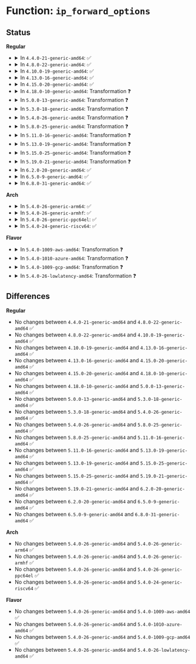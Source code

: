 # Function: <code>ip_forward_options</code>

## Status
<b>Regular</b>
<ul>
<li>
<details>
<summary>In <code>4.4.0-21-generic-amd64</code>: ✅</summary>

```c
void ip_forward_options(struct sk_buff * skb)
```

```json
{
  "name": "ip_forward_options",
  "collision_type": "Unique Global",
  "inline_type": "No",
  "funcs": [
    {
      "addr": 18446744071586562208,
      "name": "ip_forward_options",
      "external": true,
      "loc": "net/ipv4/ip_options.c:560",
      "file": "net/ipv4/ip_options.c",
      "inline": "seen, unknown",
      "caller_inline": [],
      "caller_func": [
        "net/ipv4/ip_forward.c:ip_forward_finish"
      ]
    }
  ],
  "symbols": [
    {
      "addr": 18446744071586562208,
      "name": "ip_forward_options",
      "section": ".text",
      "bind": "STB_GLOBAL",
      "size": 417
    }
  ]
}
```
</details>
</li>
<li>
<details>
<summary>In <code>4.8.0-22-generic-amd64</code>: ✅</summary>

```c
void ip_forward_options(struct sk_buff * skb)
```

```json
{
  "name": "ip_forward_options",
  "collision_type": "Unique Global",
  "inline_type": "No",
  "funcs": [
    {
      "addr": 18446744071587005248,
      "name": "ip_forward_options",
      "external": true,
      "loc": "net/ipv4/ip_options.c:558",
      "file": "net/ipv4/ip_options.c",
      "inline": "seen, unknown",
      "caller_inline": [],
      "caller_func": [
        "net/ipv4/ip_forward.c:ip_forward_finish"
      ]
    }
  ],
  "symbols": [
    {
      "addr": 18446744071587005248,
      "name": "ip_forward_options",
      "section": ".text",
      "bind": "STB_GLOBAL",
      "size": 417
    }
  ]
}
```
</details>
</li>
<li>
<details>
<summary>In <code>4.10.0-19-generic-amd64</code>: ✅</summary>

```c
void ip_forward_options(struct sk_buff * skb)
```

```json
{
  "name": "ip_forward_options",
  "collision_type": "Unique Global",
  "inline_type": "No",
  "funcs": [
    {
      "addr": 18446744071587200560,
      "name": "ip_forward_options",
      "external": true,
      "loc": "net/ipv4/ip_options.c:558",
      "file": "net/ipv4/ip_options.c",
      "inline": "seen, unknown",
      "caller_inline": [],
      "caller_func": [
        "net/ipv4/ip_forward.c:ip_forward_finish"
      ]
    }
  ],
  "symbols": [
    {
      "addr": 18446744071587200560,
      "name": "ip_forward_options",
      "section": ".text",
      "bind": "STB_GLOBAL",
      "size": 417
    }
  ]
}
```
</details>
</li>
<li>
<details>
<summary>In <code>4.13.0-16-generic-amd64</code>: ✅</summary>

```c
void ip_forward_options(struct sk_buff * skb)
```

```json
{
  "name": "ip_forward_options",
  "collision_type": "Unique Global",
  "inline_type": "No",
  "funcs": [
    {
      "addr": 18446744071587332656,
      "name": "ip_forward_options",
      "external": true,
      "loc": "net/ipv4/ip_options.c:558",
      "file": "net/ipv4/ip_options.c",
      "inline": "seen, unknown",
      "caller_inline": [],
      "caller_func": [
        "net/ipv4/ip_forward.c:ip_forward_finish"
      ]
    }
  ],
  "symbols": [
    {
      "addr": 18446744071587332656,
      "name": "ip_forward_options",
      "section": ".text",
      "bind": "STB_GLOBAL",
      "size": 402
    }
  ]
}
```
</details>
</li>
<li>
<details>
<summary>In <code>4.15.0-20-generic-amd64</code>: ✅</summary>

```c
void ip_forward_options(struct sk_buff * skb)
```

```json
{
  "name": "ip_forward_options",
  "collision_type": "Unique Global",
  "inline_type": "No",
  "funcs": [
    {
      "addr": 18446744071587853200,
      "name": "ip_forward_options",
      "external": true,
      "loc": "net/ipv4/ip_options.c:556",
      "file": "net/ipv4/ip_options.c",
      "inline": "seen, unknown",
      "caller_inline": [],
      "caller_func": [
        "net/ipv4/ip_forward.c:ip_forward_finish"
      ]
    }
  ],
  "symbols": [
    {
      "addr": 18446744071587853200,
      "name": "ip_forward_options",
      "section": ".text",
      "bind": "STB_GLOBAL",
      "size": 402
    }
  ]
}
```
</details>
</li>
<li>
<details>
<summary>In <code>4.18.0-10-generic-amd64</code>: Transformation ❓</summary>

```c
void ip_forward_options(struct sk_buff * skb)
```

```json
{
  "name": "ip_forward_options",
  "collision_type": "Unique Global",
  "inline_type": "No",
  "funcs": [
    {
      "addr": 0,
      "name": "ip_forward_options",
      "external": true,
      "loc": "net/ipv4/ip_options.c:556",
      "file": "net/ipv4/ip_options.c",
      "inline": "seen, unknown",
      "caller_inline": [],
      "caller_func": [
        "net/ipv4/ip_forward.c:ip_forward_finish"
      ]
    }
  ],
  "symbols": [
    {
      "addr": 18446744071588198387,
      "name": "ip_forward_options.cold.7",
      "section": ".text",
      "bind": "STB_LOCAL",
      "size": 24
    },
    {
      "addr": 18446744071588198000,
      "name": "ip_forward_options",
      "section": ".text",
      "bind": "STB_GLOBAL",
      "size": 387
    }
  ]
}
```
</details>
</li>
<li>
<details>
<summary>In <code>5.0.0-13-generic-amd64</code>: Transformation ❓</summary>

```c
void ip_forward_options(struct sk_buff * skb)
```

```json
{
  "name": "ip_forward_options",
  "collision_type": "Unique Global",
  "inline_type": "No",
  "funcs": [
    {
      "addr": 0,
      "name": "ip_forward_options",
      "external": true,
      "loc": "net/ipv4/ip_options.c:568",
      "file": "net/ipv4/ip_options.c",
      "inline": "seen, unknown",
      "caller_inline": [],
      "caller_func": [
        "net/ipv4/ip_forward.c:ip_forward_finish",
        "net/ipv4/ipmr.c:ipmr_queue_xmit"
      ]
    }
  ],
  "symbols": [
    {
      "addr": 18446744071588384019,
      "name": "ip_forward_options.cold.8",
      "section": ".text",
      "bind": "STB_LOCAL",
      "size": 24
    },
    {
      "addr": 18446744071588383632,
      "name": "ip_forward_options",
      "section": ".text",
      "bind": "STB_GLOBAL",
      "size": 387
    }
  ]
}
```
</details>
</li>
<li>
<details>
<summary>In <code>5.3.0-18-generic-amd64</code>: Transformation ❓</summary>

```c
void ip_forward_options(struct sk_buff * skb)
```

```json
{
  "name": "ip_forward_options",
  "collision_type": "Unique Global",
  "inline_type": "No",
  "funcs": [
    {
      "addr": 0,
      "name": "ip_forward_options",
      "external": true,
      "loc": "net/ipv4/ip_options.c:569",
      "file": "net/ipv4/ip_options.c",
      "inline": "seen, unknown",
      "caller_inline": [],
      "caller_func": [
        "net/ipv4/ip_forward.c:ip_forward_finish",
        "net/ipv4/ipmr.c:ipmr_queue_xmit"
      ]
    }
  ],
  "symbols": [
    {
      "addr": 18446744071588785235,
      "name": "ip_forward_options.cold",
      "section": ".text",
      "bind": "STB_LOCAL",
      "size": 24
    },
    {
      "addr": 18446744071588784832,
      "name": "ip_forward_options",
      "section": ".text",
      "bind": "STB_GLOBAL",
      "size": 403
    }
  ]
}
```
</details>
</li>
<li>
<details>
<summary>In <code>5.4.0-26-generic-amd64</code>: Transformation ❓</summary>

```c
void ip_forward_options(struct sk_buff * skb)
```

```json
{
  "name": "ip_forward_options",
  "collision_type": "Unique Global",
  "inline_type": "No",
  "funcs": [
    {
      "addr": 0,
      "name": "ip_forward_options",
      "external": true,
      "loc": "net/ipv4/ip_options.c:569",
      "file": "net/ipv4/ip_options.c",
      "inline": "seen, unknown",
      "caller_inline": [],
      "caller_func": [
        "net/ipv4/ip_forward.c:ip_forward_finish"
      ]
    }
  ],
  "symbols": [
    {
      "addr": 18446744071589008835,
      "name": "ip_forward_options.cold",
      "section": ".text",
      "bind": "STB_LOCAL",
      "size": 24
    },
    {
      "addr": 18446744071589008432,
      "name": "ip_forward_options",
      "section": ".text",
      "bind": "STB_GLOBAL",
      "size": 403
    }
  ]
}
```
</details>
</li>
<li>
<details>
<summary>In <code>5.8.0-25-generic-amd64</code>: Transformation ❓</summary>

```c
void ip_forward_options(struct sk_buff * skb)
```

```json
{
  "name": "ip_forward_options",
  "collision_type": "Unique Global",
  "inline_type": "No",
  "funcs": [
    {
      "addr": 0,
      "name": "ip_forward_options",
      "external": true,
      "loc": "net/ipv4/ip_options.c:569",
      "file": "net/ipv4/ip_options.c",
      "inline": "seen, unknown",
      "caller_inline": [],
      "caller_func": [
        "net/ipv4/ip_forward.c:ip_forward_finish"
      ]
    }
  ],
  "symbols": [
    {
      "addr": 18446744071589967198,
      "name": "ip_forward_options.cold",
      "section": ".text",
      "bind": "STB_LOCAL",
      "size": 24
    },
    {
      "addr": 18446744071589966784,
      "name": "ip_forward_options",
      "section": ".text",
      "bind": "STB_GLOBAL",
      "size": 414
    }
  ]
}
```
</details>
</li>
<li>
<details>
<summary>In <code>5.11.0-16-generic-amd64</code>: Transformation ❓</summary>

```c
void ip_forward_options(struct sk_buff * skb)
```

```json
{
  "name": "ip_forward_options",
  "collision_type": "Unique Global",
  "inline_type": "No",
  "funcs": [
    {
      "addr": 0,
      "name": "ip_forward_options",
      "external": true,
      "loc": "net/ipv4/ip_options.c:551",
      "file": "net/ipv4/ip_options.c",
      "inline": "seen, unknown",
      "caller_inline": [],
      "caller_func": [
        "net/ipv4/ip_forward.c:ip_forward_finish"
      ]
    }
  ],
  "symbols": [
    {
      "addr": 18446744071591634283,
      "name": "ip_forward_options.cold",
      "section": ".text",
      "bind": "STB_LOCAL",
      "size": 24
    },
    {
      "addr": 18446744071590007376,
      "name": "ip_forward_options",
      "section": ".text",
      "bind": "STB_GLOBAL",
      "size": 414
    }
  ]
}
```
</details>
</li>
<li>
<details>
<summary>In <code>5.13.0-19-generic-amd64</code>: Transformation ❓</summary>

```c
void ip_forward_options(struct sk_buff * skb)
```

```json
{
  "name": "ip_forward_options",
  "collision_type": "Unique Global",
  "inline_type": "No",
  "funcs": [
    {
      "addr": 0,
      "name": "ip_forward_options",
      "external": true,
      "loc": "net/ipv4/ip_options.c:551",
      "file": "net/ipv4/ip_options.c",
      "inline": "seen, unknown",
      "caller_inline": [],
      "caller_func": [
        "net/ipv4/ip_forward.c:ip_forward_finish"
      ]
    }
  ],
  "symbols": [
    {
      "addr": 18446744071591577686,
      "name": "ip_forward_options.cold",
      "section": ".text",
      "bind": "STB_LOCAL",
      "size": 24
    },
    {
      "addr": 18446744071589921584,
      "name": "ip_forward_options",
      "section": ".text",
      "bind": "STB_GLOBAL",
      "size": 415
    }
  ]
}
```
</details>
</li>
<li>
<details>
<summary>In <code>5.15.0-25-generic-amd64</code>: Transformation ❓</summary>

```c
void ip_forward_options(struct sk_buff * skb)
```

```json
{
  "name": "ip_forward_options",
  "collision_type": "Unique Global",
  "inline_type": "No",
  "funcs": [
    {
      "addr": 0,
      "name": "ip_forward_options",
      "external": true,
      "loc": "net/ipv4/ip_options.c:551",
      "file": "net/ipv4/ip_options.c",
      "inline": "seen, unknown",
      "caller_inline": [],
      "caller_func": [
        "net/ipv4/ip_forward.c:ip_forward_finish"
      ]
    }
  ],
  "symbols": [
    {
      "addr": 18446744071592714422,
      "name": "ip_forward_options.cold",
      "section": ".text",
      "bind": "STB_LOCAL",
      "size": 24
    },
    {
      "addr": 18446744071590688160,
      "name": "ip_forward_options",
      "section": ".text",
      "bind": "STB_GLOBAL",
      "size": 415
    }
  ]
}
```
</details>
</li>
<li>
<details>
<summary>In <code>5.19.0-21-generic-amd64</code>: Transformation ❓</summary>

```c
void ip_forward_options(struct sk_buff * skb)
```

```json
{
  "name": "ip_forward_options",
  "collision_type": "Unique Global",
  "inline_type": "No",
  "funcs": [
    {
      "addr": 0,
      "name": "ip_forward_options",
      "external": true,
      "loc": "net/ipv4/ip_options.c:538",
      "file": "net/ipv4/ip_options.c",
      "inline": "seen, unknown",
      "caller_inline": [],
      "caller_func": [
        "net/ipv4/ip_forward.c:ip_forward_finish"
      ]
    }
  ],
  "symbols": [
    {
      "addr": 18446744071594600504,
      "name": "ip_forward_options.cold",
      "section": ".text",
      "bind": "STB_LOCAL",
      "size": 24
    },
    {
      "addr": 18446744071592315568,
      "name": "ip_forward_options",
      "section": ".text",
      "bind": "STB_GLOBAL",
      "size": 450
    }
  ]
}
```
</details>
</li>
<li>
<details>
<summary>In <code>6.2.0-20-generic-amd64</code>: ✅</summary>

```c
void ip_forward_options(struct sk_buff * skb)
```

```json
{
  "name": "ip_forward_options",
  "collision_type": "Unique Global",
  "inline_type": "No",
  "funcs": [
    {
      "addr": 18446744071594152368,
      "name": "ip_forward_options",
      "external": true,
      "loc": "net/ipv4/ip_options.c:538",
      "file": "net/ipv4/ip_options.c",
      "inline": "seen, unknown",
      "caller_inline": [],
      "caller_func": [
        "net/ipv4/ip_forward.c:ip_forward_finish"
      ]
    }
  ],
  "symbols": [
    {
      "addr": 18446744071594152368,
      "name": "ip_forward_options",
      "section": ".text",
      "bind": "STB_GLOBAL",
      "size": 445
    }
  ]
}
```
</details>
</li>
<li>
<details>
<summary>In <code>6.5.0-9-generic-amd64</code>: ✅</summary>

```c
void ip_forward_options(struct sk_buff * skb)
```

```json
{
  "name": "ip_forward_options",
  "collision_type": "Unique Global",
  "inline_type": "No",
  "funcs": [
    {
      "addr": 18446744071594539680,
      "name": "ip_forward_options",
      "external": true,
      "loc": "net/ipv4/ip_options.c:538",
      "file": "net/ipv4/ip_options.c",
      "inline": "seen, unknown",
      "caller_inline": [],
      "caller_func": [
        "net/ipv4/ip_forward.c:ip_forward_finish"
      ]
    }
  ],
  "symbols": [
    {
      "addr": 18446744071594539680,
      "name": "ip_forward_options",
      "section": ".text",
      "bind": "STB_GLOBAL",
      "size": 445
    }
  ]
}
```
</details>
</li>
<li>
<details>
<summary>In <code>6.8.0-31-generic-amd64</code>: ✅</summary>

```c
void ip_forward_options(struct sk_buff * skb)
```

```json
{
  "name": "ip_forward_options",
  "collision_type": "Unique Global",
  "inline_type": "No",
  "funcs": [
    {
      "addr": 18446744071595342272,
      "name": "ip_forward_options",
      "external": true,
      "loc": "net/ipv4/ip_options.c:538",
      "file": "net/ipv4/ip_options.c",
      "inline": "seen, unknown",
      "caller_inline": [],
      "caller_func": [
        "net/ipv4/ip_forward.c:ip_forward_finish"
      ]
    }
  ],
  "symbols": [
    {
      "addr": 18446744071595342272,
      "name": "ip_forward_options",
      "section": ".text",
      "bind": "STB_GLOBAL",
      "size": 445
    }
  ]
}
```
</details>
</li>
</ul>
<b>Arch</b>
<ul>
<li>
<details>
<summary>In <code>5.4.0-26-generic-arm64</code>: ✅</summary>

```c
void ip_forward_options(struct sk_buff * skb)
```

```json
{
  "name": "ip_forward_options",
  "collision_type": "Unique Global",
  "inline_type": "No",
  "funcs": [
    {
      "addr": 18446603336502614416,
      "name": "ip_forward_options",
      "external": true,
      "loc": "net/ipv4/ip_options.c:569",
      "file": "net/ipv4/ip_options.c",
      "inline": "seen, unknown",
      "caller_inline": [],
      "caller_func": [
        "net/ipv4/ip_forward.c:ip_forward_finish"
      ]
    }
  ],
  "symbols": [
    {
      "addr": 18446603336502614416,
      "name": "ip_forward_options",
      "section": ".text",
      "bind": "STB_GLOBAL",
      "size": 472
    }
  ]
}
```
</details>
</li>
<li>
<details>
<summary>In <code>5.4.0-26-generic-armhf</code>: ✅</summary>

```c
void ip_forward_options(struct sk_buff * skb)
```

```json
{
  "name": "ip_forward_options",
  "collision_type": "Unique Global",
  "inline_type": "No",
  "funcs": [
    {
      "addr": 3235320520,
      "name": "ip_forward_options",
      "external": true,
      "loc": "net/ipv4/ip_options.c:569",
      "file": "net/ipv4/ip_options.c",
      "inline": "seen, unknown",
      "caller_inline": [],
      "caller_func": [
        "net/ipv4/ip_forward.c:ip_forward_finish",
        "net/ipv4/ipmr.c:ipmr_queue_xmit"
      ]
    }
  ],
  "symbols": [
    {
      "addr": 3235320520,
      "name": "ip_forward_options",
      "section": ".text",
      "bind": "STB_GLOBAL",
      "size": 520
    }
  ]
}
```
</details>
</li>
<li>
<details>
<summary>In <code>5.4.0-26-generic-ppc64el</code>: ✅</summary>

```c
void ip_forward_options(struct sk_buff * skb)
```

```json
{
  "name": "ip_forward_options",
  "collision_type": "Unique Global",
  "inline_type": "No",
  "funcs": [
    {
      "addr": 13835058055296208608,
      "name": "ip_forward_options",
      "external": true,
      "loc": "net/ipv4/ip_options.c:569",
      "file": "net/ipv4/ip_options.c",
      "inline": "seen, unknown",
      "caller_inline": [],
      "caller_func": [
        "net/ipv4/ip_forward.c:ip_forward_finish"
      ]
    }
  ],
  "symbols": [
    {
      "addr": 13835058055296208608,
      "name": "ip_forward_options",
      "section": ".text",
      "bind": "STB_GLOBAL",
      "size": 608
    }
  ]
}
```
</details>
</li>
<li>
<details>
<summary>In <code>5.4.0-24-generic-riscv64</code>: ✅</summary>

```c
void ip_forward_options(struct sk_buff * skb)
```

```json
{
  "name": "ip_forward_options",
  "collision_type": "Unique Global",
  "inline_type": "No",
  "funcs": [
    {
      "addr": 18446743936278764012,
      "name": "ip_forward_options",
      "external": true,
      "loc": "net/ipv4/ip_options.c:569",
      "file": "net/ipv4/ip_options.c",
      "inline": "seen, unknown",
      "caller_inline": [],
      "caller_func": [
        "net/ipv4/ip_forward.c:ip_forward_finish"
      ]
    }
  ],
  "symbols": [
    {
      "addr": 18446743936278764012,
      "name": "ip_forward_options",
      "section": ".text",
      "bind": "STB_GLOBAL",
      "size": 442
    }
  ]
}
```
</details>
</li>
</ul>
<b>Flavor</b>
<ul>
<li>
<details>
<summary>In <code>5.4.0-1009-aws-amd64</code>: Transformation ❓</summary>

```c
void ip_forward_options(struct sk_buff * skb)
```

```json
{
  "name": "ip_forward_options",
  "collision_type": "Unique Global",
  "inline_type": "No",
  "funcs": [
    {
      "addr": 0,
      "name": "ip_forward_options",
      "external": true,
      "loc": "net/ipv4/ip_options.c:569",
      "file": "net/ipv4/ip_options.c",
      "inline": "seen, unknown",
      "caller_inline": [],
      "caller_func": [
        "net/ipv4/ip_forward.c:ip_forward_finish"
      ]
    }
  ],
  "symbols": [
    {
      "addr": 18446744071588615219,
      "name": "ip_forward_options.cold",
      "section": ".text",
      "bind": "STB_LOCAL",
      "size": 24
    },
    {
      "addr": 18446744071588614816,
      "name": "ip_forward_options",
      "section": ".text",
      "bind": "STB_GLOBAL",
      "size": 403
    }
  ]
}
```
</details>
</li>
<li>
<details>
<summary>In <code>5.4.0-1010-azure-amd64</code>: Transformation ❓</summary>

```c
void ip_forward_options(struct sk_buff * skb)
```

```json
{
  "name": "ip_forward_options",
  "collision_type": "Unique Global",
  "inline_type": "No",
  "funcs": [
    {
      "addr": 0,
      "name": "ip_forward_options",
      "external": true,
      "loc": "net/ipv4/ip_options.c:569",
      "file": "net/ipv4/ip_options.c",
      "inline": "seen, unknown",
      "caller_inline": [],
      "caller_func": [
        "net/ipv4/ip_forward.c:ip_forward_finish"
      ]
    }
  ],
  "symbols": [
    {
      "addr": 18446744071588327203,
      "name": "ip_forward_options.cold",
      "section": ".text",
      "bind": "STB_LOCAL",
      "size": 24
    },
    {
      "addr": 18446744071588326800,
      "name": "ip_forward_options",
      "section": ".text",
      "bind": "STB_GLOBAL",
      "size": 403
    }
  ]
}
```
</details>
</li>
<li>
<details>
<summary>In <code>5.4.0-1009-gcp-amd64</code>: Transformation ❓</summary>

```c
void ip_forward_options(struct sk_buff * skb)
```

```json
{
  "name": "ip_forward_options",
  "collision_type": "Unique Global",
  "inline_type": "No",
  "funcs": [
    {
      "addr": 0,
      "name": "ip_forward_options",
      "external": true,
      "loc": "net/ipv4/ip_options.c:569",
      "file": "net/ipv4/ip_options.c",
      "inline": "seen, unknown",
      "caller_inline": [],
      "caller_func": [
        "net/ipv4/ip_forward.c:ip_forward_finish"
      ]
    }
  ],
  "symbols": [
    {
      "addr": 18446744071589051395,
      "name": "ip_forward_options.cold",
      "section": ".text",
      "bind": "STB_LOCAL",
      "size": 24
    },
    {
      "addr": 18446744071589050992,
      "name": "ip_forward_options",
      "section": ".text",
      "bind": "STB_GLOBAL",
      "size": 403
    }
  ]
}
```
</details>
</li>
<li>
<details>
<summary>In <code>5.4.0-26-lowlatency-amd64</code>: Transformation ❓</summary>

```c
void ip_forward_options(struct sk_buff * skb)
```

```json
{
  "name": "ip_forward_options",
  "collision_type": "Unique Global",
  "inline_type": "No",
  "funcs": [
    {
      "addr": 0,
      "name": "ip_forward_options",
      "external": true,
      "loc": "net/ipv4/ip_options.c:569",
      "file": "net/ipv4/ip_options.c",
      "inline": "seen, unknown",
      "caller_inline": [],
      "caller_func": [
        "net/ipv4/ip_forward.c:ip_forward_finish"
      ]
    }
  ],
  "symbols": [
    {
      "addr": 18446744071589090579,
      "name": "ip_forward_options.cold",
      "section": ".text",
      "bind": "STB_LOCAL",
      "size": 24
    },
    {
      "addr": 18446744071589090176,
      "name": "ip_forward_options",
      "section": ".text",
      "bind": "STB_GLOBAL",
      "size": 403
    }
  ]
}
```
</details>
</li>
</ul>

## Differences
<b>Regular</b>
<ul>
<li>
No changes between <code>4.4.0-21-generic-amd64</code> and <code>4.8.0-22-generic-amd64</code> ✅
</li>
<li>
No changes between <code>4.8.0-22-generic-amd64</code> and <code>4.10.0-19-generic-amd64</code> ✅
</li>
<li>
No changes between <code>4.10.0-19-generic-amd64</code> and <code>4.13.0-16-generic-amd64</code> ✅
</li>
<li>
No changes between <code>4.13.0-16-generic-amd64</code> and <code>4.15.0-20-generic-amd64</code> ✅
</li>
<li>
No changes between <code>4.15.0-20-generic-amd64</code> and <code>4.18.0-10-generic-amd64</code> ✅
</li>
<li>
No changes between <code>4.18.0-10-generic-amd64</code> and <code>5.0.0-13-generic-amd64</code> ✅
</li>
<li>
No changes between <code>5.0.0-13-generic-amd64</code> and <code>5.3.0-18-generic-amd64</code> ✅
</li>
<li>
No changes between <code>5.3.0-18-generic-amd64</code> and <code>5.4.0-26-generic-amd64</code> ✅
</li>
<li>
No changes between <code>5.4.0-26-generic-amd64</code> and <code>5.8.0-25-generic-amd64</code> ✅
</li>
<li>
No changes between <code>5.8.0-25-generic-amd64</code> and <code>5.11.0-16-generic-amd64</code> ✅
</li>
<li>
No changes between <code>5.11.0-16-generic-amd64</code> and <code>5.13.0-19-generic-amd64</code> ✅
</li>
<li>
No changes between <code>5.13.0-19-generic-amd64</code> and <code>5.15.0-25-generic-amd64</code> ✅
</li>
<li>
No changes between <code>5.15.0-25-generic-amd64</code> and <code>5.19.0-21-generic-amd64</code> ✅
</li>
<li>
No changes between <code>5.19.0-21-generic-amd64</code> and <code>6.2.0-20-generic-amd64</code> ✅
</li>
<li>
No changes between <code>6.2.0-20-generic-amd64</code> and <code>6.5.0-9-generic-amd64</code> ✅
</li>
<li>
No changes between <code>6.5.0-9-generic-amd64</code> and <code>6.8.0-31-generic-amd64</code> ✅
</li>
</ul>
<b>Arch</b>
<ul>
<li>
No changes between <code>5.4.0-26-generic-amd64</code> and <code>5.4.0-26-generic-arm64</code> ✅
</li>
<li>
No changes between <code>5.4.0-26-generic-amd64</code> and <code>5.4.0-26-generic-armhf</code> ✅
</li>
<li>
No changes between <code>5.4.0-26-generic-amd64</code> and <code>5.4.0-26-generic-ppc64el</code> ✅
</li>
<li>
No changes between <code>5.4.0-26-generic-amd64</code> and <code>5.4.0-24-generic-riscv64</code> ✅
</li>
</ul>
<b>Flavor</b>
<ul>
<li>
No changes between <code>5.4.0-26-generic-amd64</code> and <code>5.4.0-1009-aws-amd64</code> ✅
</li>
<li>
No changes between <code>5.4.0-26-generic-amd64</code> and <code>5.4.0-1010-azure-amd64</code> ✅
</li>
<li>
No changes between <code>5.4.0-26-generic-amd64</code> and <code>5.4.0-1009-gcp-amd64</code> ✅
</li>
<li>
No changes between <code>5.4.0-26-generic-amd64</code> and <code>5.4.0-26-lowlatency-amd64</code> ✅
</li>
</ul>
